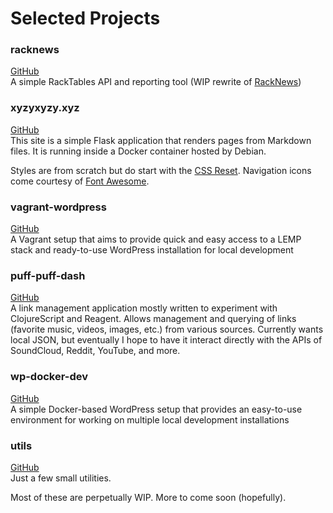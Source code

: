 # Selected Projects

### racknews

[GitHub](https://github.com/axocomm/racknews2)<br>
A simple RackTables API and reporting tool
(WIP rewrite of [RackNews](https://github.com/axocomm/racknews))

### xyzyxyzy.xyz

[GitHub](https://github.com/axocomm/xyzy-min)<br>
This site is a simple Flask application that renders pages from Markdown files.
It is running inside a Docker container hosted by Debian.

Styles are from scratch but do start with the
[CSS Reset](http://meyerweb.com/eric/tools/css/reset/). Navigation icons
come courtesy of [Font Awesome](http://fortawesome.github.io/Font-Awesome/).

### vagrant-wordpress

[GitHub](https://github.com/axocomm/vagrant-wordpress)<br>
A Vagrant setup that aims to provide quick and easy access to a LEMP stack and
ready-to-use WordPress installation for local development

### puff-puff-dash

[GitHub](https://github.com/axocomm/puff-puff-dash)<br>
A link management application mostly written to experiment with
ClojureScript and Reagent. Allows management and querying of links
(favorite music, videos, images, etc.) from various sources.
Currently wants local JSON, but eventually I hope to have it interact
directly with the APIs of SoundCloud, Reddit, YouTube, and more.

### wp-docker-dev

[GitHub](https://github.com/axocomm/wp-docker-dev)<br>
A simple Docker-based WordPress setup that provides an easy-to-use environment for
working on multiple local development installations

### utils

[GitHub](https://github.com/axocomm/utils)<br>
Just a few small utilities.

Most of these are perpetually WIP. More to come soon (hopefully).
